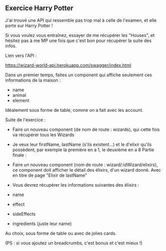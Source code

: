 
## Exercice Harry Potter

J'ai trouvé une API qui ressemble pas trop mal à celle de l'examen, et elle porte sur Harry Potter !

Si vous voulez vous entraînez, essayer de me récupérer les "Houses", et hésitez pas à me MP une fois que c'est bon pour récupérer la suite des infos.

Lien vers l'API :

https://wizard-world-api.herokuapp.com/swagger/index.html


Dans un premier temps, faites un component qui affiche seulement ces informations de la maison :
- name
- animal
- element

Idéalement sous forme de table, comme on a fait avec les account.


Suite de l'exercice :

- Faire un nouveau component (de nom de route : wizards), qui cette fois va récupérer tous les Wizards
- Je veux leur firstName, lastName (s'ils existent...) et le d'elixir qu'ils possèdent, par exemple la première en a 1, le deuxième en a 8
  Partie finale :

- Faire un nouveau component (nom de route : wizard/:idWizard/elixirs), ce component doit afficher le détail des élixirs, d'un wizard donné. Avec en titre de page "Elixir de lastName"
- Vous devrez récupérer les informations suivantes des élixirs :
- name
- effect
- sideEffects
- ingredients (juste leur name)

Au choix, sous forme de table ou avec de jolies cards.

(PS : si vous ajoutez un breadcrumbs, c'est bonus et c'est mieux !) 
